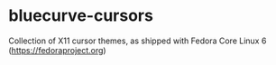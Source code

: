
bluecurve-cursors
=================

Collection of X11 cursor themes, as shipped with Fedora Core Linux 6 (https://fedoraproject.org)


